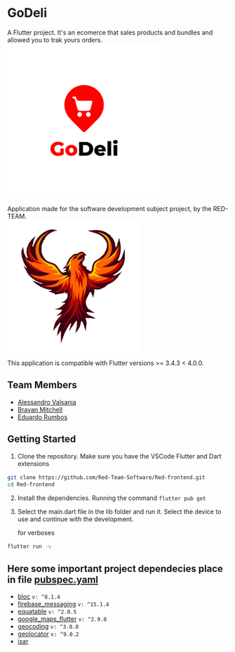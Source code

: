# GoDeli

A Flutter project. It's an ecomerce that sales products and bundles and allowed you to trak yours orders.
<img src="/images/logo.png" alt="Logo-app" width="350">

Application made for the software development subject project, by the RED-TEAM.<br>
<img src="/images/phoenix.png" alt="Logo-Team" width="300"><br>

This application is compatible with Flutter versions >= 3.4.3 < 4.0.0.

## Team Members
*   [Alessandro Valsania](https://github.com/ValsaniaUCAB)
*   [Brayan Mitchell](https://github.com/bratik121)
*   [Eduardo Rumbos](https://github.com/rumbose)

## Getting Started
1. Clone the repository. Make sure you have the VSCode Flutter and Dart extensions
```bash
git clone https://github.com/Red-Team-Software/Red-frontend.git
cd Red-frontend
```

2. Install the dependencies. Running the command `flutter pub get`
   
3. Select the main.dart file in the lib folder and run it. Select the device to use and continue with the development.

   for verboses
```bash
flutter run -v
```
## Here some important project dependecies place in file [pubspec.yaml](/pubspec.yaml)
* [bloc](https://pub.dev/packages/bloc) `v: ^8.1.4`
* [firebase_messaging](https://pub.dev/packages/firebase_messaging) `v: ^15.1.4`
* [equatable](https://pub.dev/packages/equatable) `v: ^2.0.5`
* [google_maps_flutter](https://pub.dev/packages/google_maps_flutter) `v: ^2.9.0`
* [geocoding](https://pub.dev/packages/geocoding) `v: ^3.0.0`
* [geolocator](https://pub.dev/packages/geolocator) `v: ^9.0.2`
* [isar](https://pub.dev/packages/isar)

